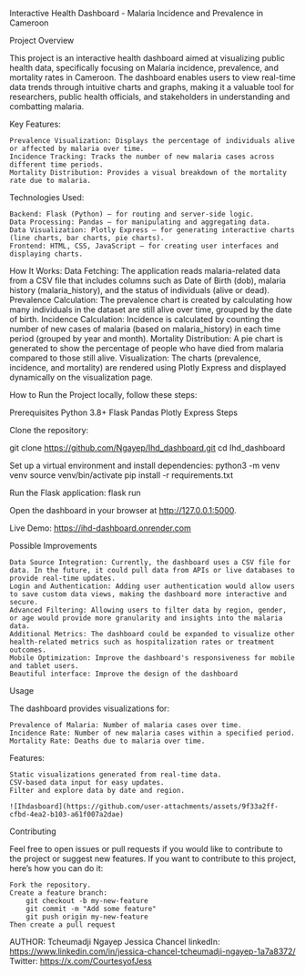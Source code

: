 Interactive Health Dashboard - Malaria Incidence and Prevalence in Cameroon


Project Overview

This project is an interactive health dashboard aimed at visualizing public health data, specifically focusing on Malaria incidence, prevalence, and mortality rates in Cameroon. The dashboard enables users to view real-time data trends through intuitive charts and graphs, making it a valuable tool for researchers, public health officials, and stakeholders in understanding and combatting malaria.

Key Features:

    Prevalence Visualization: Displays the percentage of individuals alive or affected by malaria over time.
    Incidence Tracking: Tracks the number of new malaria cases across different time periods.
    Mortality Distribution: Provides a visual breakdown of the mortality rate due to malaria.

Technologies Used:

    Backend: Flask (Python) – for routing and server-side logic.
    Data Processing: Pandas – for manipulating and aggregating data.
    Data Visualization: Plotly Express – for generating interactive charts (line charts, bar charts, pie charts).
    Frontend: HTML, CSS, JavaScript – for creating user interfaces and displaying charts.

How It Works:
    Data Fetching: The application reads malaria-related data from a CSV file that includes columns such as Date of Birth (dob), malaria history (malaria_history), and the status of individuals (alive or dead).
    Prevalence Calculation: The prevalence chart is created by calculating how many individuals in the dataset are still alive over time, grouped by the date of birth.
    Incidence Calculation: Incidence is calculated by counting the number of new cases of malaria (based on malaria_history) in each time period (grouped by year and month).
    Mortality Distribution: A pie chart is generated to show the percentage of people who have died from malaria compared to those still alive.
    Visualization: The charts (prevalence, incidence, and mortality) are rendered using Plotly Express and displayed dynamically on the visualization page.

How to Run the Project locally, follow these steps:

Prerequisites
    Python 3.8+
    Flask
    Pandas
    Plotly Express
Steps

Clone the repository:

  git clone https://github.com/Ngayep/Ihd_dashboard.git
  cd Ihd_dashboard

Set up a virtual environment and install dependencies:
  python3 -m venv venv
  source venv/bin/activate
  pip install -r requirements.txt

Run the Flask application:
 flask run

Open the dashboard in your browser at http://127.0.0.1:5000.

Live Demo: https://ihd-dashboard.onrender.com


Possible Improvements

    Data Source Integration: Currently, the dashboard uses a CSV file for data. In the future, it could pull data from APIs or live databases to provide real-time updates.
    Login and Authentication: Adding user authentication would allow users to save custom data views, making the dashboard more interactive and secure.
    Advanced Filtering: Allowing users to filter data by region, gender, or age would provide more granularity and insights into the malaria data.
    Additional Metrics: The dashboard could be expanded to visualize other health-related metrics such as hospitalization rates or treatment outcomes.
    Mobile Optimization: Improve the dashboard's responsiveness for mobile and tablet users.
    Beautiful interface: Improve the design of the dashboard

Usage

The dashboard provides visualizations for:

    Prevalence of Malaria: Number of malaria cases over time.
    Incidence Rate: Number of new malaria cases within a specified period.
    Mortality Rate: Deaths due to malaria over time.

Features:

    Static visualizations generated from real-time data.
    CSV-based data input for easy updates.
    Filter and explore data by date and region.
   
    ![Ihdasboard](https://github.com/user-attachments/assets/9f33a2ff-cfbd-4ea2-b103-a61f007a2dae)

Contributing

Feel free to open issues or pull requests if you would like to contribute to the project or suggest new features.
 If you want to contribute to this project, here’s how you can do it:

    Fork the repository.
    Create a feature branch: 
        git checkout -b my-new-feature
        git commit -m "Add some feature"
        git push origin my-new-feature
    Then create a pull request

AUTHOR: Tcheumadji Ngayep Jessica Chancel
linkedIn: https://www.linkedin.com/in/jessica-chancel-tcheumadji-ngayep-1a7a8372/
Twitter: https://x.com/CourtesyofJess

